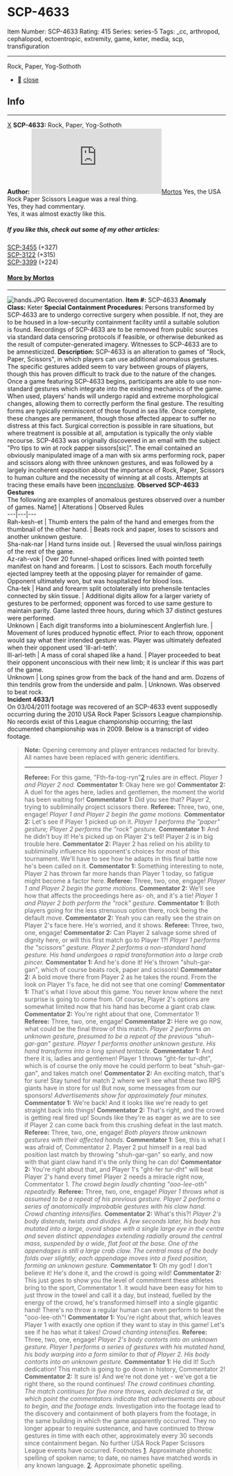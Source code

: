 # SCP-4633
Item Number: SCP-4633
Rating: 415
Series: series-5
Tags: _cc, arthropod, cephalopod, ectoentropic, extremity, game, keter, media, scp, transfiguration

---

Rock, Paper, Yog-Sothoth
  * [](javascript:;)
[close](javascript:;)
## Info
* * *
[X](javascript:;)
**SCP-4633:** Rock, Paper, Yog-Sothoth  
**Author:** [![Mortos](https://www.wikidot.com/avatar.php?userid=1705184&amp;size=small&amp;timestamp=1698795787)](http://www.wikidot.com/user:info/mortos)[Mortos](http://www.wikidot.com/user:info/mortos)
Yes, the USA Rock Paper Scissors League was a real thing.  
Yes, they had commentary.  
Yes, it was almost exactly like this.
##### If you like this, check out some of my other articles:
[SCP-3455](/scp-3455) (+327)  
[SCP-3122](/scp-3122) (+315)  
[SCP-3399](/scp-3399) (+224)
#### [More by Mortos](/mortos-author-page)
* * *

![hands.JPG](https://scp-wiki.wdfiles.com/local--files/scp-4633/hands.JPG)
Recovered documentation.
**Item #:** SCP-4633
**Anomaly Class:** Keter
**Special Containment Procedures:** Persons transformed by SCP-4633 are to undergo corrective surgery when possible. If not, they are to be housed in a low-security containment facility until a suitable solution is found.
Recordings of SCP-4633 are to be removed from public sources via standard data censoring protocols if feasible, or otherwise debunked as the result of computer-generated imagery. Witnesses to SCP-4633 are to be amnesticized.
**Description:** SCP-4633 is an alteration to games of "Rock, Paper, Scissors", in which players can use additional anomalous gestures. The specific gestures added seem to vary between groups of players, though this has proven difficult to track due to the nature of the changes.
Once a game featuring SCP-4633 begins, participants are able to use non-standard gestures which integrate into the existing mechanics of the game. When used, players' hands will undergo rapid and extreme morphological changes, allowing them to correctly perform the final gesture. The resulting forms are typically reminiscent of those found in sea life.
Once complete, these changes are permanent, though those affected appear to suffer no distress at this fact. Surgical correction is possible in rare situations, but where treatment is possible at all, amputation is typically the only viable recourse.
SCP-4633 was originally discovered in an email with the subject "Pro tips to win at rock papper sissors[sic]". The email contained an obviously manipulated image of a man with six arms performing rock, paper and scissors along with three unknown gestures, and was followed by a largely incoherent exposition about the importance of Rock, Paper, Scissors to human culture and the necessity of winning at all costs.
Attempts at tracing these emails have been [inconclusive](/scp-3299).
**Observed SCP-4633 Gestures**  
The following are examples of anomalous gestures observed over a number of games.
Name[1](javascript:;) | Alterations | Observed Rules  
---|---|---  
Rah-kesh-et | Thumb enters the palm of the hand and emerges from the thumbnail of the other hand. | Beats rock and paper, loses to scissors and another unknown gesture.  
Sha-nak-nar | Hand turns inside out. | Reversed the usual win/loss pairings of the rest of the game.  
Az-rah-vok | Over 20 funnel-shaped orifices lined with pointed teeth manifest on hand and forearm. | Lost to scissors. Each mouth forcefully ejected lamprey teeth at the opposing player for remainder of game. Opponent ultimately won, but was hospitalized for blood loss.  
Cha-tek | Hand and forearm split octolaterally into prehensile tentacles connected by skin tissue. | Additional digits allow for a larger variety of gestures to be performed; opponent was forced to use same gesture to maintain parity. Game lasted three hours, during which 37 distinct gestures were performed.  
Unknown | Each digit transforms into a bioluminescent Anglerfish lure. | Movement of lures produced hypnotic effect. Prior to each throw, opponent would say what their intended gesture was. Player was ultimately defeated when their opponent used 'Ill-arl-teth'.  
Ill-arl-teth | A mass of coral shaped like a hand. | Player proceeded to beat their opponent unconscious with their new limb; it is unclear if this was part of the game.  
Unknown | Long spines grow from the back of the hand and arm. Dozens of thin tendrils grow from the underside and palm. | Unknown. Was observed to beat rock.  
**Incident 4633/1**  
On 03/04/2011 footage was recovered of an SCP-4633 event supposedly occurring during the 2010 USA Rock Paper Scissors League championship. No records exist of this League championship occurring; the last documented championship was in 2009. Below is a transcript of video footage.
> **Note:** Opening ceremony and player entrances redacted for brevity. All names have been replaced with generic identifiers.
> * * *
> **Referee:** For this game, "Fth-fa-tog-ryn"[2](javascript:;) rules are in effect.
> _Player 1 and Player 2 nod._
> **Commentator 1:** Okay here we go!
> **Commentator 2:** A duel for the ages here, ladies and gentlemen, the moment the world has been waiting for!
> **Commentator 1:** Did you see that? Player 2, trying to subliminally project scissors there.
> **Referee:** Three, two, one, engage!
> _Player 1 and Player 2 begin the game motions._
> **Commentator 2:** Let's see if Player 1 picked up on it.
> _Player 1 performs the "paper" gesture; Player 2 performs the "rock" gesture._
> **Commentator 1:** And he didn't buy it! He's picked up on Player 2's tell! Player 2 is in big trouble here.
> **Commentator 2:** Player 2 has relied on his ability to subliminally influence his opponent's choices for most of this tournament. We'll have to see how he adapts in this final battle now he's been called on it.
> **Commentator 1:** Something interesting to note, Player 2 has thrown far more hands than Player 1 today, so fatigue might become a factor here.
> **Referee:** Three, two, one, engage!
> _Player 1 and Player 2 begin the game motions._
> **Commentator 2:** We'll see how that affects the proceedings here as- oh, and it's a tie!
> _Player 1 and Player 2 both perform the "rock" gesture._
> **Commentator 1:** Both players going for the less strenuous option there, rock being the default move.
> **Commentator 2:** Yeah you can really see the strain on Player 2's face here. He's worried, and it shows.
> **Referee:** Three, two, one, engage!
> **Commentator 2:** Can Player 2 salvage some shred of dignity here, or will this first match go to Player 1?!
> _Player 1 performs the "scissors" gesture. Player 2 performs a non-standard hand gesture. His hand undergoes a rapid transformation into a large crab pincer._
> **Commentator 1:** And he's done it! He's thrown "shuh-gar-gan", which of course beats rock, paper and scissors!
> **Commentator 2:** A bold move there from Player 2 as he takes the round. From the look on Player 1's face, he did not see that one coming!
> **Commentator 1:** That's what I love about this game. You never know where the next surprise is going to come from. Of course, Player 2's options are somewhat limited now that his hand has become a giant crab claw.
> **Commentator 2:** You're right about that one, Commentator 1!
> **Referee:** Three, two, one, engage!
> **Commentator 2:** Here we go now, what could be the final throw of this match.
> _Player 2 performs an unknown gesture, presumed to be a repeat of the previous "shuh-gar-gan" gesture. Player 1 performs another unknown gesture. His hand transforms into a long spined tentacle._
> **Commentator 1:** And there it is, ladies and gentlemen! Player 1 throws "ght-fer tur-dht", which is of course the only move he could perform to beat "shuh-gar-gan", and takes match one!
> **Commentator 2:** An exciting match, that's for sure! Stay tuned for match 2 where we'll see what these two RPS giants have in store for us! But now, some messages from our sponsors!
_Advertisements show for approximately four minutes._
> **Commentator 1:** We're back! And it looks like we're ready to get straight back into things!
> **Commentator 2:** That's right, and the crowd is getting real fired up! Sounds like they're as eager as we are to see if Player 2 can come back from this crushing defeat in the last match.
> **Referee:** Three, two, one, engage!
> _Both players throw unknown gestures with their affected hands._
> **Commentator 1:** See, this is what I was afraid of, Commentator 2. Player 2 put himself in a real bad position last match by throwing "shuh-gar-gan" so early, and now with that giant claw hand it's the only thing he can do!
> **Commentator 2:** You're right about that, and Player 1's "ght-fer tur-dht" will beat Player 2's hand every time! Player 2 needs a miracle right now, Commentator 1.
> _The crowd begin loudly chanting "ooo-lee-oth" repeatedly._
> **Referee:** Three, two, one, engage!
> _Player 1 throws what is assumed to be a repeat of his previous gesture. Player 2 performs a series of anatomically improbable gestures with his claw hand. Crowd chanting intensifies._
> **Commentator 2:** What's this?!
> _Player 2's body distends, twists and divides. A few seconds later, his body has mutated into a large, ovoid shape with a single large eye in the centre and seven distinct appendages extending radially around the central mass, suspended by a wide, flat foot at the base. One of the appendages is still a large crab claw. The central mass of the body folds over slightly; each appendage moves into a fixed position, forming an unknown gesture._
> **Commentator 1:** Oh my god! I don't believe it! He's done it, and the crowd is going wild!
> **Commentator 2:** This just goes to show you the level of commitment these athletes bring to the sport, Commentator 1. It would have been easy for him to just throw in the towel and call it a day, but instead, fuelled by the energy of the crowd, he's transformed himself into a single gigantic hand! There's no throw a regular human can even perform to beat the "ooo-lee-oth"!
> **Commentator 1:** You're right about that, which leaves Player 1 with exactly one option if they want to stay in this game! Let's see if he has what it takes!
> _Crowd chanting intensifies._
> **Referee:** Three, two, one, engage!
> _Player 2's body contorts into an unknown gesture._
> _Player 1 performs a series of gestures with his mutated hand, his body warping into a form similar to that of Player 2. His body contorts into an unknown gesture._
> **Commentator 1:** He did it! Such dedication! This match is going to go down in history, Commentator 2!
> **Commentator 2:** It sure is! And we're not done yet - we've got a tie right there, so the round continues!
> _The crowd continues chanting. The match continues for five more throws, each declared a tie, at which point the commentators indicate that advertisements are about to begin, and the footage ends._
Investigation into the footage lead to the discovery and containment of both players from the footage, in the same building in which the game apparently occurred. They no longer appear to require sustenance, and have continued to throw gestures in time with each other, approximately every 30 seconds since containment began.
No further USA Rock Paper Scissors League events have occurred.
Footnotes
[1](javascript:;). Approximate phonetic spelling of spoken name; to date, no names have matched words in any known language.
[2](javascript:;). Approximate phonetic spelling.